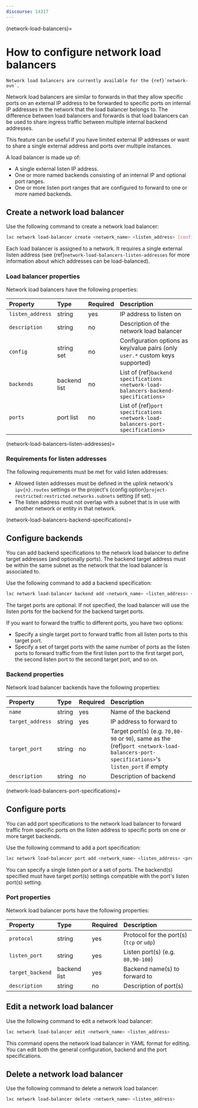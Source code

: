 ```yaml
---
discourse: 14317
---
```


(network-load-balancers)=
# How to configure network load balancers

```{note}
Network load balancers are currently available for the {ref}`network-ovn`.
```

Network load balancers are similar to forwards in that they allow specific ports on an external IP address to be forwarded to specific ports on internal IP addresses in the network that the load balancer belongs to. The difference between load balancers and forwards is that load balancers can be used to share ingress traffic between multiple internal backend addresses.

This feature can be useful if you have limited external IP addresses or want to share a single external address and ports over multiple instances.

A load balancer is made up of:

- A single external listen IP address.
- One or more named backends consisting of an internal IP and optional port ranges.
- One or more listen port ranges that are configured to forward to one or more named backends.

## Create a network load balancer

Use the following command to create a network load balancer:

```bash
lxc network load-balancer create <network_name> <listen_address> [configuration_options...]
```

Each load balancer is assigned to a network.
It requires a single external listen address (see {ref}`network-load-balancers-listen-addresses` for more information about which addresses can be load-balanced).

### Load balancer properties

Network load balancers have the following properties:

Property         | Type         | Required | Description
:--              | :--          | :--      | :--
`listen_address` | string       | yes      | IP address to listen on
`description`    | string       | no       | Description of the network load balancer
`config`         | string set   | no       | Configuration options as key/value pairs (only `user.*` custom keys supported)
`backends`       | backend list | no       | List of {ref}`backend specifications <network-load-balancers-backend-specifications>`
`ports`          | port list    | no       | List of {ref}`port specifications <network-load-balancers-port-specifications>`

(network-load-balancers-listen-addresses)=
### Requirements for listen addresses

The following requirements must be met for valid listen addresses:

- Allowed listen addresses must be defined in the uplink network's `ipv{n}.routes` settings or the project's {config:option}`project-restricted:restricted.networks.subnets` setting (if set).
- The listen address must not overlap with a subnet that is in use with another network or entity in that network.

(network-load-balancers-backend-specifications)=
## Configure backends

You can add backend specifications to the network load balancer to define target addresses (and optionally ports).
The backend target address must be within the same subnet as the network that the load balancer is associated to.

Use the following command to add a backend specification:

```bash
lxc network load-balancer backend add <network_name> <listen_address> <backend_name> <listen_ports> <target_address> [<target_ports>]
```

The target ports are optional.
If not specified, the load balancer will use the listen ports for the backend for the backend target ports.

If you want to forward the traffic to different ports, you have two options:

- Specify a single target port to forward traffic from all listen ports to this target port.
- Specify a set of target ports with the same number of ports as the listen ports to forward traffic from the first listen port to the first target port, the second listen port to the second target port, and so on.

### Backend properties

Network load balancer backends have the following properties:

Property          | Type       | Required | Description
:--               | :--        | :--      | :--
`name`            | string     | yes      | Name of the backend
`target_address`  | string     | yes      | IP address to forward to
`target_port`     | string     | no       | Target port(s) (e.g. `70,80-90` or `90`), same as the {ref}`port <network-load-balancers-port-specifications>`'s `listen_port` if empty
`description`     | string     | no       | Description of backend

(network-load-balancers-port-specifications)=
## Configure ports

You can add port specifications to the network load balancer to forward traffic from specific ports on the listen address to specific ports on one or more target backends.

Use the following command to add a port specification:

```bash
lxc network load-balancer port add <network_name> <listen_address> <protocol> <listen_ports> <backend_name>[,<backend_name>...]
```

You can specify a single listen port or a set of ports.
The backend(s) specified must have target port(s) settings compatible with the port's listen port(s) setting.

### Port properties

Network load balancer ports have the following properties:

Property          | Type         | Required | Description
:--               | :--          | :--      | :--
`protocol`        | string       | yes      | Protocol for the port(s) (`tcp` or `udp`)
`listen_port`     | string       | yes      | Listen port(s) (e.g. `80,90-100`)
`target_backend`  | backend list | yes      | Backend name(s) to forward to
`description`     | string       | no       | Description of port(s)

## Edit a network load balancer

Use the following command to edit a network load balancer:

```bash
lxc network load-balancer edit <network_name> <listen_address>
```

This command opens the network load balancer in YAML format for editing.
You can edit both the general configuration, backend and the port specifications.

## Delete a network load balancer

Use the following command to delete a network load balancer:

```bash
lxc network load-balancer delete <network_name> <listen_address>
```
